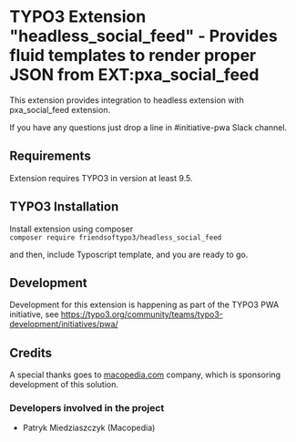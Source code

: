 # TYPO3 Extension "headless_social_feed" - Provides fluid templates to render proper JSON from EXT:pxa_social_feed
This extension provides integration to headless extension with pxa_social_feed extension.

If you have any questions just drop a line in #initiative-pwa Slack channel.

## Requirements
Extension requires TYPO3 in version at least 9.5.

## TYPO3 Installation
Install extension using composer\
``composer require friendsoftypo3/headless_social_feed``

and then, include Typoscript template, and you are ready to go.

## Development
Development for this extension is happening as part of the TYPO3 PWA initiative, see https://typo3.org/community/teams/typo3-development/initiatives/pwa/

## Credits

A special thanks goes to [macopedia.com](https://macopedia.com) company, which is sponsoring development of this solution.

### Developers involved in the project

- Patryk Miedziaszczyk (Macopedia)